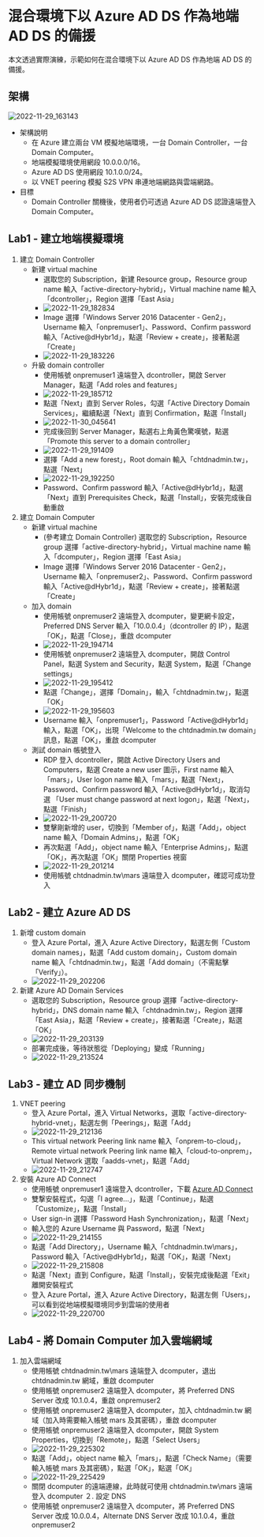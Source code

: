 # 混合環境下以 Azure AD DS 作為地端 AD DS 的備援
本文透過實際演練，示範如何在混合環境下以 Azure AD DS 作為地端 AD DS 的備援。
## 架構
![2022-11-29_163143](https://user-images.githubusercontent.com/42570850/204478613-cc53a4e8-d03a-40f5-9672-8dffe27290c9.jpg)

* 架構說明
	* 在 Azure 建立兩台 VM 模擬地端環境，一台 Domain Controller，一台 Domain Computer。
	* 地端模擬環境使用網段 10.0.0.0/16。
	* Azure AD DS 使用網段 10.1.0.0/24。
	* 以 VNET peering 模擬 S2S VPN 串連地端網路與雲端網路。
* 目標
  * Domain Controller 關機後，使用者仍可透過 Azure AD DS 認證遠端登入 Domain Computer。
## Lab1 - 建立地端模擬環境
1. 建立 Domain Controller
	* 新建 virtual machine
		* 選取您的 Subscription，新建 Resource group，Resource group name 輸入「active-directory-hybrid」，Virtual machine name 輸入「dcontroller」，Region 選擇「East Asia」
		* ![2022-11-29_182834](https://user-images.githubusercontent.com/42570850/204505318-5f3f0834-19a4-40fd-94a5-8728ebd17672.png)
		* Image 選擇「Windows Server 2016 Datacenter - Gen2」，Username 輸入「onpremuser1」、Password、Confirm password 輸入「Active@dHybr1d」，點選「Review + create」，接著點選「Create」
		* ![2022-11-29_183226](https://user-images.githubusercontent.com/42570850/204506737-eea10eb5-e399-4ba2-8c8e-f74fb35307a3.png)
	* 升級 domain controller
		* 使用帳號 onpremuser1 遠端登入 dcontroller，開啟 Server Manager，點選「Add roles and features」
		* ![2022-11-29_185712](https://user-images.githubusercontent.com/42570850/204511776-45cc692b-1219-4ce2-a8f4-d871940070d0.png)
		* 點選「Next」直到 Server Roles，勾選「Active Directory Domain Services」，繼續點選「Next」直到 Confirmation，點選「Install」
		* ![2022-11-30_045641](https://user-images.githubusercontent.com/42570850/204646125-3981bd26-e463-4c0d-a777-1564db980cc8.png)
		* 完成後回到 Server Manager，點選右上角黃色驚嘆號，點選「Promote this server to a domain controller」
		* ![2022-11-29_191409](https://user-images.githubusercontent.com/42570850/204516204-2c7d07d0-d5e3-4419-b1ee-72087b4f81b4.png)
		* 選擇「Add a new forest」，Root domain 輸入「chtdnadmin.tw」，點選「Next」
		* ![2022-11-29_192250](https://user-images.githubusercontent.com/42570850/204516975-9d619634-7523-403d-961e-6a9b7c8aa8f0.png)
		* Password、Confirm password 輸入「Active@dHybr1d」，點選「Next」直到 Prerequisites Check，點選「Install」，安裝完成後自動重啟
2. 建立 Domain Computer
	* 新建 virtual machine
		* (參考建立 Domain Controller) 選取您的 Subscription，Resource group 選擇「active-directory-hybrid」，Virtual machine name 輸入「dcomputer」，Region 選擇「East Asia」
		* Image 選擇「Windows Server 2016 Datacenter - Gen2」，Username 輸入「onpremuser2」、Password、Confirm password 輸入「Active@dHybr1d」，點選「Review + create」，接著點選「Create」
	* 加入 domain
		* 使用帳號 onpremuser2 遠端登入 dcomputer，變更網卡設定，Preferred DNS Server 輸入「10.0.0.4」（dcontroller 的 IP），點選「OK」，點選「Close」，重啟 dcomputer
		* ![2022-11-29_194714](https://user-images.githubusercontent.com/42570850/204521652-9a273931-d7cd-4bf8-a669-820c7fcfc468.png)
		* 使用帳號 onpremuser2 遠端登入 dcomputer，開啟 Control Panel，點選 System and Security，點選 System，點選「Change settings」
		* ![2022-11-29_195412](https://user-images.githubusercontent.com/42570850/204522497-f4004d81-8e91-45f1-b683-027892e9023a.png)
		* 點選「Change」，選擇「Domain」，輸入「chtdnadmin.tw」，點選「OK」
		* ![2022-11-29_195603](https://user-images.githubusercontent.com/42570850/204523229-3e4147a4-9622-49fc-8ba4-bea1adba71f9.png)
		* Username 輸入「onpremuser1」，Password「Active@dHybr1d」輸入，點選「OK」，出現「Welcome to the chtdnadmin.tw domain」訊息，點選「OK」，重啟 dcomputer
	* 測試 domain 帳號登入
		* RDP 登入 dcontroller，開啟 Active Directory Users and Computers，點選 Create a new user 圖示，First name 輸入「mars」，User logon name 輸入「mars」，點選「Next」，Password、Confirm password 輸入「Active@dHybr1d」，取消勾選 「User must change password at next logon」，點選「Next」，點選「Finish」
		* ![2022-11-29_200720](https://user-images.githubusercontent.com/42570850/204525585-10671852-3e10-42d3-a308-d723933991ee.png)
		* 雙擊剛新增的 user，切換到「Member of」，點選「Add」，object name 輸入「Domain Admins」，點選「OK」
		* 再次點選「Add」，object name 輸入「Enterprise Admins」，點選「OK」，再次點選「OK」關閉 Properties 視窗
		* ![2022-11-29_201214](https://user-images.githubusercontent.com/42570850/204526505-5f53f809-79a6-470b-96d3-a31f0f1dcaca.png)
		* 使用帳號 chtdnadmin.tw\mars 遠端登入 dcomputer，確認可成功登入
## Lab2 - 建立 Azure AD DS
1. 新增 custom domain
	* 登入 Azure Portal，進入 Azure Active Directory，點選左側「Custom domain names」，點選「Add custom domain」，Custom domain name 輸入「chtdnadmin.tw」，點選「Add domain」（不需點擊「Verify」）。
	* ![2022-11-29_202206](https://user-images.githubusercontent.com/42570850/204528951-93e07f91-4d02-40dc-bc3f-1b6cb82e3f14.png)
2. 新建 Azure AD Domain Services
	* 選取您的 Subscription，Resource group 選擇「active-directory-hybrid」，DNS domain name 輸入「chtdnadmin.tw」，Region 選擇「East Asia」，點選「Review + create」，接著點選「Create」，點選「OK」
	* ![2022-11-29_203139](https://user-images.githubusercontent.com/42570850/204530902-a47db446-b942-4ab1-86fc-3b81089de4fb.png)
	* 部署完成後，等待狀態從「Deploying」變成「Running」
	* ![2022-11-29_213524](https://user-images.githubusercontent.com/42570850/204543125-f918883b-0aa8-46cc-ab73-ede04b3e09ff.png)
## Lab3 - 建立 AD 同步機制
1. VNET peering
	* 登入 Azure Portal，進入 Virtual Networks，選取「active-directory-hybrid-vnet」，點選左側「Peerings」，點選「Add」
	* ![2022-11-29_212136](https://user-images.githubusercontent.com/42570850/204540219-c89ee4c1-41ff-4d7a-b526-ea01f7294b29.png)
	* This virtual network Peering link name 輸入「onprem-to-cloud」，Remote virtual network Peering link name 輸入「cloud-to-onprem」，Virtual Network 選取「aadds-vnet」，點選「Add」
	* ![2022-11-29_212747](https://user-images.githubusercontent.com/42570850/204541277-19e197da-08a1-45c4-bbbe-2eda73a0fae5.png)
2. 安裝 Azure AD Connect
	* 使用帳號 onpremuser1 遠端登入 dcontroller，下載 [Azure AD Connect](https://www.microsoft.com/en-us/download/details.aspx?id=47594)
	* 雙撃安裝程式，勾選「I agree...」，點選「Continue」，點選「Customize」，點選「Install」
	* User sign-in 選擇「Password Hash Synchronization」，點選「Next」
	* 輸入您的 Azure Username 與 Password，點選「Next」
	* ![2022-11-29_214155](https://user-images.githubusercontent.com/42570850/204544714-e911dda0-c7d7-4bcd-b659-d9976d9212e7.png)
	* 點選「Add Directory」，Username 輸入「chtdnadmin.tw\mars」，Password 輸入「Active@dHybr1d」，點選「OK」，點選「Next」
	* ![2022-11-29_215808](https://user-images.githubusercontent.com/42570850/204548459-28f9954a-fd8e-4441-8d1a-01cac54dacf7.png)
	* 點選「Next」直到 Configure，點選「Install」，安裝完成後點選「Exit」離開安裝程式
	* 登入 Azure Portal，進入 Azure Active Directory，點選左側「Users」，可以看到從地端模擬環境同步到雲端的使用者
	* ![2022-11-29_220700](https://user-images.githubusercontent.com/42570850/204550876-1709311d-f7f8-40f8-98c7-6d9ae198bb20.png)
## Lab4 - 將 Domain Computer 加入雲端網域
1. 加入雲端網域
	* 使用帳號 chtdnadmin.tw\mars 遠端登入 dcomputer，退出 chtdnadmin.tw 網域，重啟 dcomputer
	* 使用帳號 onpremuser2 遠端登入 dcomputer，將 Preferred DNS Server 改成 10.1.0.4，重啟 onpremuser2
	* 使用帳號 onpremuser2 遠端登入 dcomputer，加入 chtdnadmin.tw 網域（加入時需要輸入帳號 mars 及其密碼），重啟 dcomputer
	* 使用帳號 onpremuser2 遠端登入 dcomputer，開啟 System Properties，切換到「Remote」，點選「Select Users」
	* ![2022-11-29_225302](https://user-images.githubusercontent.com/42570850/204562057-4b8b37b4-adb2-4018-986f-43b549fb3123.png)
	* 點選「Add」，object name 輸入「mars」，點選「Check Name」（需要輸入帳號 mars 及其密碼），點選「OK」，點選「OK」
	* ![2022-11-29_225429](https://user-images.githubusercontent.com/42570850/204563240-1b781bda-da4c-4b5a-b236-c3d119f56ce2.png)
	* 關閉 dcomputer 的遠端連線，此時就可使用 chtdnadmin.tw\mars 遠端登入 dcomputer
２. 設定 DNS
	* 使用帳號 onpremuser2 遠端登入 dcomputer，將 Preferred DNS Server 改成 10.0.0.4，Alternate DNS Server 改成 10.1.0.4，重啟 onpremuser2
